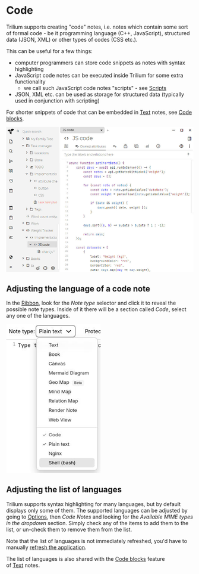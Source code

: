 # Code
Trilium supports creating "code" notes, i.e. notes which contain some sort of formal code - be it programming language (C++, JavaScript), structured data (JSON, XML) or other types of codes (CSS etc.).

This can be useful for a few things:

*   computer programmers can store code snippets as notes with syntax highlighting
*   JavaScript code notes can be executed inside Trilium for some extra functionality
    *   we call such JavaScript code notes "scripts" - see [Scripts](Code/Scripts.md)
*   JSON, XML etc. can be used as storage for structured data (typically used in conjunction with scripting)

For shorter snippets of code that can be embedded in [Text](Text.md) notes, see [Code blocks](Text/Developer-specific%20formatting/Code%20blocks.md).

![](Code_image.png)

## Adjusting the language of a code note

In the [Ribbon](../Basic%20Concepts%20and%20Features/UI%20Elements/Ribbon.md), look for the _Note type_ selector and click it to reveal the possible note types. Inside of it there will be a section called _Code_, select any one of the languages.

![](1_Code_image.png)

## Adjusting the list of languages

Trilium supports syntax highlighting for many languages, but by default displays only some of them. The supported languages can be adjusted by going to [Options](../Basic%20Concepts%20and%20Features/UI%20Elements/Options.md), then _Code Notes_ and looking for the _Available MIME types in the dropdown_ section. Simply check any of the items to add them to the list, or un-check them to remove them from the list.

Note that the list of languages is not immediately refreshed, you'd have to manually [refresh the application](../Troubleshooting/Refreshing%20the%20application.md).

The list of languages is also shared with the [Code blocks](Text/Developer-specific%20formatting/Code%20blocks.md) feature of [Text](Text.md) notes.